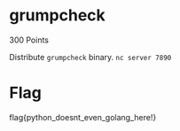 grumpcheck
===

300 Points

Distribute `grumpcheck` binary.
`nc server 7890`

Flag
===
flag{python_doesnt_even_golang_here!}
